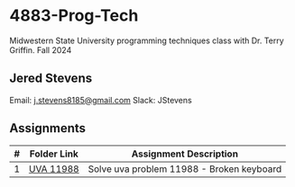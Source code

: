 # 4883-Prog-Tech
Midwestern State University programming techniques class with Dr. Terry Griffin.
Fall 2024

## Jered Stevens
Email: j.stevens8185@gmail.com
Slack: JStevens

## Assignments

|  #  | Folder Link                            | Assignment Description                               |
| :-: | -------------------------------------- | ---------------------------------------------------- |
|  1  | [UVA 11988](./uva11988) | Solve uva problem 11988 - Broken keyboard |
